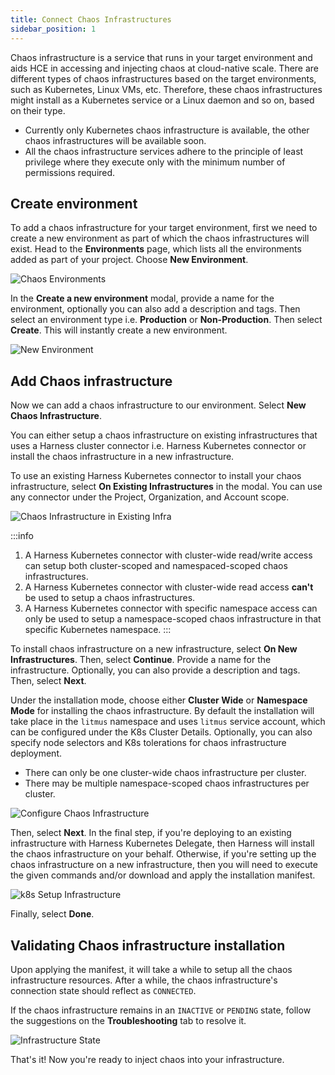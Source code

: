 ```yaml
---
title: Connect Chaos Infrastructures
sidebar_position: 1
---
```


Chaos infrastructure is a service that runs in your target environment and aids HCE in accessing and injecting chaos at cloud-native scale. There are different types of chaos infrastructures based on the target environments, such as Kubernetes, Linux VMs, etc. Therefore, these chaos infrastructures might install as a Kubernetes service or a Linux daemon and so on, based on their type.

- Currently only Kubernetes chaos infrastructure is available, the other chaos infrastructures will be available soon.
- All the chaos infrastructure services adhere to the principle of least privilege where they execute only with the minimum number of permissions required.

## Create environment
To add a chaos infrastructure for your target environment, first we need to create a new environment as part of which the chaos infrastructures will exist. Head to the **Environments** page, which lists all the environments added as part of your project. Choose **New Environment**.

![Chaos Environments](./static/connect-chaos-infrastructures/chaos-environments.png)

In the **Create a new environment** modal, provide a name for the environment, optionally you can also add a description and tags. Then select an environment type i.e. **Production** or **Non-Production**. Then select **Create**. This will instantly create a new environment.

![New Environment](./static/connect-chaos-infrastructures/new-environment.png)

## Add Chaos infrastructure
Now we can add a chaos infrastructure to our environment. Select **New Chaos Infrastructure**.

You can either setup a chaos infrastructure on existing infrastructures that uses a Harness cluster connector i.e. Harness Kubernetes connector or install the chaos infrastructure in a new infrastructure.

To use an existing Harness Kubernetes connector to install your chaos infrastructure, select **On Existing Infrastructures** in the modal. You can use any connector under the Project, Organization, and Account scope.

![Chaos Infrastructure in Existing Infra](./static/connect-chaos-infrastructures/chaos-infrastructure-in-existing-infra.png)

:::info
1. A Harness Kubernetes connector with cluster-wide read/write access can setup both cluster-scoped and namespaced-scoped chaos infrastructures.
2. A Harness Kubernetes connector with cluster-wide read access **can't** be used to setup a chaos infrastructures.
3. A Harness Kubernetes connector with specific namespace access can only be used to setup a namespace-scoped chaos infrastructure in that specific Kubernetes namespace.
:::

To install chaos infrastructure on a new infrastructure, select **On New Infrastructures**. Then, select **Continue**.
Provide a name for the infrastructure. Optionally, you can also provide a description and tags. Then, select **Next**. 

Under the installation mode, choose either **Cluster Wide** or **Namespace Mode** for installing the chaos infrastructure. By default the installation will take place in the `litmus` namespace and uses `litmus` service account, which can be configured under the K8s Cluster Details. Optionally, you can also specify node selectors and K8s tolerations for chaos infrastructure deployment.

- There can only be one cluster-wide chaos infrastructure per cluster.
- There may be multiple namespace-scoped chaos infrastructures per cluster.

![Configure Chaos Infrastructure](./static/connect-chaos-infrastructures/configure-chaos-infrastructure.png)

Then, select **Next**. In the final step, if you're deploying to an existing infrastructure with Harness Kubernetes Delegate, then Harness will install the chaos infrastructure on your behalf. Otherwise, if you're setting up the chaos infrastructure on a new infrastructure, then you will need to execute the given commands and/or download and apply the installation manifest.

![k8s Setup Infrastructure](./static/connect-chaos-infrastructures/k8s-setup-infrastructure.png)

Finally, select **Done**.

## Validating Chaos infrastructure installation
Upon applying the manifest, it will take a while to setup all the chaos infrastructure resources. After a while, the chaos infrastructure's connection state should reflect as `CONNECTED`.

If the chaos infrastructure remains in an `INACTIVE` or `PENDING` state, follow the suggestions on the **Troubleshooting** tab to resolve it.

![Infrastructure State](./static/connect-chaos-infrastructures/infrastructure-state.png)

That's it! Now you're ready to inject chaos into your infrastructure.
